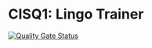 # CISQ1: Lingo Trainer
[![Quality Gate Status](https://sonarcloud.io/api/project_badges/measure?project=TygoSteenbergen_cisq1-lingo&metric=alert_status)](https://sonarcloud.io/dashboard?id=TygoSteenbergen_cisq1-lingo)
